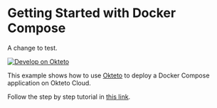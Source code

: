# Getting Started with Docker Compose

A change to  test.

[![Develop on Okteto](https://okteto.com/develop-okteto.svg)](https://cloud.okteto.com/deploy?repository=https://github.com/okteto/compose-getting-started)

This example shows how to use [Okteto](https://github.com/okteto/okteto) to deploy a Docker Compose application on Okteto Cloud.

Follow the step by step tutorial in [this link](https://okteto.com/docs/tutorials/stacks-getting-started).
